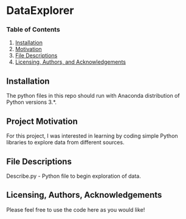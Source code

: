 # DataExplorer

### Table of Contents

1. [Installation](#installation)
2. [Motivation](#motivation)
3. [File Descriptions](#files)
4. [Licensing, Authors, and Acknowledgements](#licensing)

## Installation <a name="installation"></a>

The python files in this repo should run with Anaconda distribution of Python versions 3.*.

## Project Motivation<a name="motivation"></a>

For this project, I was interested in learning by coding simple Python libraries to explore data from different sources.

## File Descriptions <a name="files"></a>

Describe.py - Python file to begin exploration of data.

## Licensing, Authors, Acknowledgements<a name="licensing"></a>

Please feel free to use the code here as you would like! 

